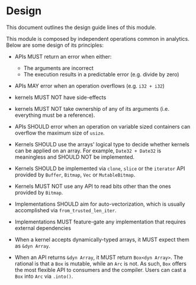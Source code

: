 # Design

This document outlines the design guide lines of this module.

This module is composed by independent operations common in analytics. Below are some design of its
principles:

- APIs MUST return an error when either:
  - The arguments are incorrect
  - The execution results in a predictable error (e.g. divide by zero)

- APIs MAY error when an operation overflows (e.g. `i32 + i32`)

- kernels MUST NOT have side-effects

- kernels MUST NOT take ownership of any of its arguments (i.e. everything must be a reference).

- APIs SHOULD error when an operation on variable sized containers can overflow the maximum size of
  `usize`.

- Kernels SHOULD use the arrays' logical type to decide whether kernels can be applied on an array.
  For example, `Date32 + Date32` is meaningless and SHOULD NOT be implemented.

- Kernels SHOULD be implemented via `clone`, `slice` or the `iterator` API provided by `Buffer`,
  `Bitmap`, `Vec` or `MutableBitmap`.

- Kernels MUST NOT use any API to read bits other than the ones provided by `Bitmap`.

- Implementations SHOULD aim for auto-vectorization, which is usually accomplished via
  `from_trusted_len_iter`.

- Implementations MUST feature-gate any implementation that requires external dependencies

- When a kernel accepts dynamically-typed arrays, it MUST expect them as `&dyn Array`.

- When an API returns `&dyn Array`, it MUST return `Box<dyn Array>`. The rational is that a `Box` is
  mutable, while an `Arc` is not. As such, `Box` offers the most flexible API to consumers and the
  compiler. Users can cast a `Box` into `Arc` via `.into()`.
